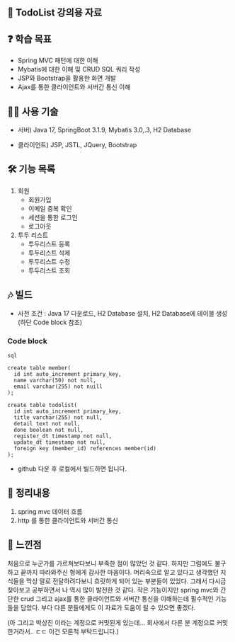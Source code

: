 ## 🙌 TodoList 강의용 자료

## ❓ 학습 목표   
- Spring MVC 패턴에 대한 이해
- Mybatis에 대한 이해 및 CRUD SQL 쿼리 작성
- JSP와 Bootstrap을 활용한 화면 개발
- Ajax를 통한 클라이언트와 서버간 통신 이해

## 🙋‍♀️ 사용 기술 
- 서버) Java 17, SpringBoot 3.1.9, Mybatis 3.0,.3, H2 Database

- 클라이언트) JSP, JSTL, JQuery, Bootstrap

## 🛠 기능 목록   
1. 회원
    - 회원가입
    - 이메일 중복 확인
    - 세션을 통한 로그인
    - 로그아웃
2. 투두 리스트
    - 투두리스트 등록
    - 투두리스트 삭제
    - 투두리스트 수정
    - 투두리스트 조회
  
## 🎶 빌드   
- 사전 조건 : Java 17 다운로드, H2 Database 설치, H2 Database에 테이블 생성
(하단 Code block 참조)
### Code block
```
sql

create table member(
  id int auto_increment primary_key,
  name varchar(50) not null,
  email varchar(255) not nuill
);

create table todolist(
  id int auto_increment primary_key,
  title varchar(255) not null,
  detail text not null,
  done boolean not null,
  register_dt timestamp not null,
  update_dt timestamp not null,
  foreign key (member_id) references member(id)
);
```
- github 다운 후 로컬에서 빌드하면 됩니다.

## 📍 정리내용
1. spring mvc 데이터 흐름
2. http 를 통한 클라이언트와 서버간 통신

## 🚢 느낀점
처음으로 누군가를 가르쳐보다보니 부족한 점이 많았던 것 같다. 하지만 그럼에도 불구하고 끝까지 따라와주신 형에게 감사한 마음이다.
머리속으로 알고 있다고 생각했던 지식들을 막상 말로 전달하려다보니 흐릿하게 되어 있는 부분들이 있었다. 그래서 다시금 찾아보고 공부하면서 나 역시 많이 발전한 것 같다.
작은 기능이지만 spring mvc와 간단한 crud 그리고 ajax를 통한 클라이언트와 서버간 통신을 이해하는데 필수적인 기능들을 담았다.
부다 다른 분들에게도 이 자료가 도움이 될 수 있으면 좋겠다.

(아 그리고 박상진 이라는 계정으로 커밋된게 있는데... 회사에서 다른 분 계정으로 커밋한거라서.. ㄷㄷ 이건 모른척 부탁드립니다.)
